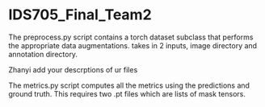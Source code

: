 # IDS705_Final_Team2

The preprocess.py script contains a torch dataset subclass that performs the appropriate data augmentations. takes in 2 inputs, image directory and annotation directory.


Zhanyi add your descrptions of ur files


The metrics.py script computes all the metrics using the predictions and ground truth. This requires two .pt files which are lists of mask tensors.
